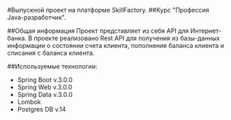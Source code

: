 #Выпускной проект на платформе SkillFactory.
##Курс "Профессия Java-разработчик".

##Общая информация
Проект представляет из себя API для Интернет-банка.
В проекте реализовано Rest API для получения из базы-данных информации о состоянии
счета клиента, пополнения баланса клиента и списания с баланса клиента.

##Используемые технологии:
* Spring Boot v.3.0.0
* Spring Web v.3.0.0
* Spring Data v.3.0.0
* Lombok 
* Postgres DB v.14
